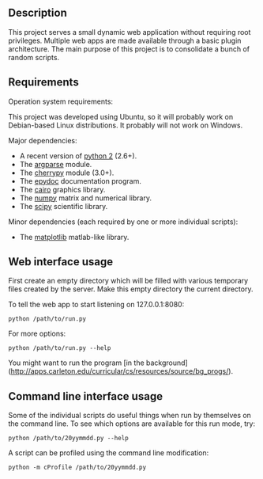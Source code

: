 Description
-----------

This project serves a small dynamic web application without
requiring root privileges.
Multiple web apps are made available through a basic plugin architecture.
The main purpose of this project is to consolidate a bunch of random scripts.


Requirements
------------

Operation system requirements:

This project was developed using Ubuntu,
so it will probably work on Debian-based Linux distributions.
It probably will not work on Windows.

Major dependencies:

* A recent version of [python 2](http://www.python.org/) (2.6+).
* The [argparse](http://code.google.com/p/argparse/) module.
* The [cherrypy](http://www.cherrypy.org/) module (3.0+).
* The [epydoc](http://epydoc.sourceforge.net/) documentation program.
* The [cairo](http://www.cairographics.org/pycairo/) graphics library.
* The [numpy](http://numpy.scipy.org/) matrix and numerical library.
* The [scipy](http://www.scipy.org/) scientific library.

Minor dependencies
(each required by one or more individual scripts):

* The [matplotlib](http://matplotlib.sourceforge.net/) matlab-like library.


Web interface usage
-------------------

First create an empty directory which will be filled
with various temporary files created by the server.
Make this empty directory the current directory.

To tell the web app to start listening on 127.0.0.1:8080:

    python /path/to/run.py

For more options:

    python /path/to/run.py --help

You might want to run the program [in the background]
(http://apps.carleton.edu/curricular/cs/resources/source/bg_progs/).


Command line interface usage
----------------------------

Some of the individual scripts do useful things
when run by themselves on the command line.
To see which options are available for this run mode, try:

    python /path/to/20yymmdd.py --help

A script can be profiled using the command line modification:

    python -m cProfile /path/to/20yymmdd.py
